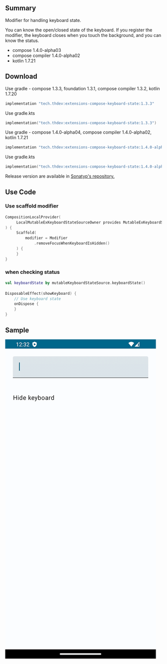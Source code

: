 ## Summary

Modifier for handling keyboard state.

You can know the open/closed state of the keyboard.
If you register the modifier, the keyboard closes when you touch the background, and you can know the status.

- compose 1.4.0-alpha03
- compose compiler 1.4.0-alpha02
- kotlin 1.7.21

## Download

Use gradle - compose 1.3.3, foundation 1.3.1, compose compiler 1.3.2, kotlin 1.7.20

```groovy
implementation "tech.thdev:extensions-compose-keyboard-state:1.3.3"
```

Use gradle.kts

```kotlin
implementation("tech.thdev:extensions-compose-keyboard-state:1.3.3")
```

Use gradle - compose 1.4.0-alpha04, compose compiler 1.4.0-alpha02, kotlin 1.7.21

```groovy
implementation "tech.thdev:extensions-compose-keyboard-state:1.4.0-alpha04"
```

Use gradle.kts

```kotlin
implementation("tech.thdev:extensions-compose-keyboard-state:1.4.0-alpha04")
```

Release version are available in [Sonatyp's repository.](https://search.maven.org/search?q=tech.thdev)

## Use Code

### Use scaffold modifier

```kotlin
CompositionLocalProvider(
     LocalMutableExKeyboardStateSourceOwner provides MutableExKeyboardStateSource()
) {
     Scaffold(
         modifier = Modifier
             .removeFocusWhenKeyboardIsHidden()
     ) {
     }
}
```
 
### when checking status

```kotlin
val keyboardState by mutableKeyboardStateSource.keyboardState()

DisposableEffect(showKeyboard) {
    // Use keyboard state
    onDispose {
    }
}
```

## Sample

![image](images/sample.gif)

